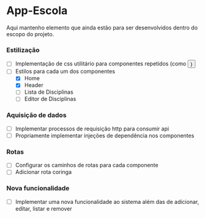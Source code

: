 # App-Escola

Aqui mantenho elemento que ainda estão para ser desenvolvidos dentro do escopo do projeto.

### Estilização
- [ ] Implementação de css utilitário para componentes repetidos (como <button>)
- [ ] Estilos para cada um dos componentes
  - [X] Home
  - [X] Header
  - [ ] Lista de Disciplinas
  - [ ] Editor de Disciplinas

### Aquisição de dados
- [ ] Implementar processos de requisição http para consumir api
- [ ] Propriamente implementar injeções de dependência nos componentes

### Rotas
- [ ] Configurar os caminhos de rotas para cada componente
- [ ] Adicionar rota coringa

### Nova funcionalidade
- [ ] Implementar uma nova funcionalidade ao sistema além das de adicionar, editar, listar e remover
